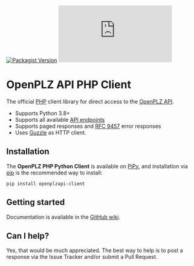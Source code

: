 [![Packagist Version](https://img.shields.io/packagist/v/openpotato/openplzapi-client)](https://packagist.org/packages/openpotato/openplzapi-client)
![GitHub](https://img.shields.io/github/license/openpotato/openplzapi-client.php)

# OpenPLZ API PHP Client

The official [PHP](https://www.php.net/) client library for direct access to the [OpenPLZ API](https://www.openplzapi.org/en).

+ Supports Python 3.8+
+ Supports all available [API endpoints](https://openplzapi.org/swagger/index.html)
+ Supports paged responses and [RFC 9457](https://datatracker.ietf.org/doc/html/rfc9457) error responses
+ Uses [Guzzle](https://github.com/guzzle/guzzle) as HTTP client.

## Installation

The **OpenPLZ PHP Python Client** is available on [PiPy](https://pypi.python.org/pypi/openplzapi-client), and installation via [pip](https://pip.pypa.io/) is the recommended way to install:

```
pip install openplzapi-client
```

## Getting started

Documentation is available in the [GitHub wiki](https://github.com/openpotato/openplzapi-client.php/wiki).

## Can I help?

Yes, that would be much appreciated. The best way to help is to post a response via the Issue Tracker and/or submit a Pull Request.
